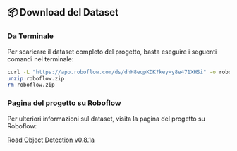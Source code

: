 ## 📦 Download del Dataset

### Da Terminale
Per scaricare il dataset completo del progetto, basta eseguire i seguenti comandi nel terminale:

```bash
curl -L "https://app.roboflow.com/ds/dhH8eqpKDK?key=y8e471XHSi" -o roboflow.zip
unzip roboflow.zip
rm roboflow.zip
```
### Pagina del progetto su Roboflow

Per ulteriori informazioni sul dataset, visita la pagina del progetto su Roboflow:

[Road Object Detection v0.8.1a](https://app.roboflow.com/yolorc-rrbm0/road-object-detection-v081a/)
